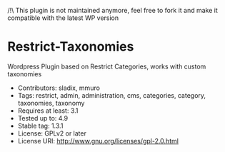 /!\ This plugin is not maintained anymore, feel free to fork it and make it compatible with the latest WP version

# Restrict-Taxonomies
Wordpress Plugin based on Restrict Categories, works with custom taxonomies


* Contributors: sladix, mmuro
* Tags: restrict, admin, administration, cms, categories, category, taxonomies, taxonomy
* Requires at least: 3.1
* Tested up to: 4.9
* Stable tag: 1.3.1
* License: GPLv2 or later
* License URI: http://www.gnu.org/licenses/gpl-2.0.html
